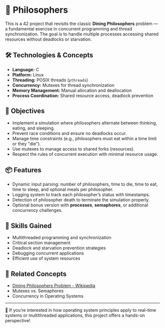 # 🧠 Philosophers

This is a 42 project that revisits the classic **Dining Philosophers** problem — a fundamental exercise in concurrent programming and thread synchronization. The goal is to handle multiple processes accessing shared resources without deadlocks or starvation.

## 🛠 Technologies & Concepts

- **Language:** C
- **Platform:** Linux
- **Threading:** POSIX threads (`pthreads`)
- **Concurrency:** Mutexes for thread synchronization
- **Memory Management:** Manual allocation and deallocation
- **Process Coordination:** Shared resource access, deadlock prevention

## 🚀 Objectives

- Implement a simulation where philosophers alternate between thinking, eating, and sleeping.
- Prevent race conditions and ensure no deadlocks occur.
- Manage time constraints (e.g., philosophers must eat within a time limit or they "die").
- Use mutexes to manage access to shared forks (resources).
- Respect the rules of concurrent execution with minimal resource usage.

## 📦 Features

- Dynamic input parsing: number of philosophers, time to die, time to eat, time to sleep, and optional meals per philosopher.
- Logging system to track each philosopher’s status with timestamps.
- Detection of philosopher death to terminate the simulation properly.
- Optional bonus version with **processes**, **semaphores**, or additional concurrency challenges.

## 🧪 Skills Gained

- Multithreaded programming and synchronization
- Critical section management
- Deadlock and starvation prevention strategies
- Debugging concurrent applications
- Efficient use of system resources

## 🔗 Related Concepts

- [Dining Philosophers Problem - Wikipedia](https://en.wikipedia.org/wiki/Dining_philosophers_problem)
- Mutexes vs. Semaphores
- Concurrency in Operating Systems

---

👀 If you’re interested in how operating system principles apply to real-time systems or multithreaded applications, this project offers a hands-on perspective!

